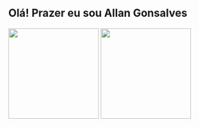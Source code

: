 ## Olá! Prazer eu sou Allan Gonsalves


<div>
  <img height = "180em" src="https://github-readme-stats.vercel.app/api?username=Allan1503&show_icons=true&theme=cobalt">
  <img height = "180em" src="https://github-readme-stats.vercel.app/api/top-langs/?username=Allan1503&layout=compact&theme=cobalt)](https://github.com/Allan1503/github-readme-stats">
</div>
                                     
